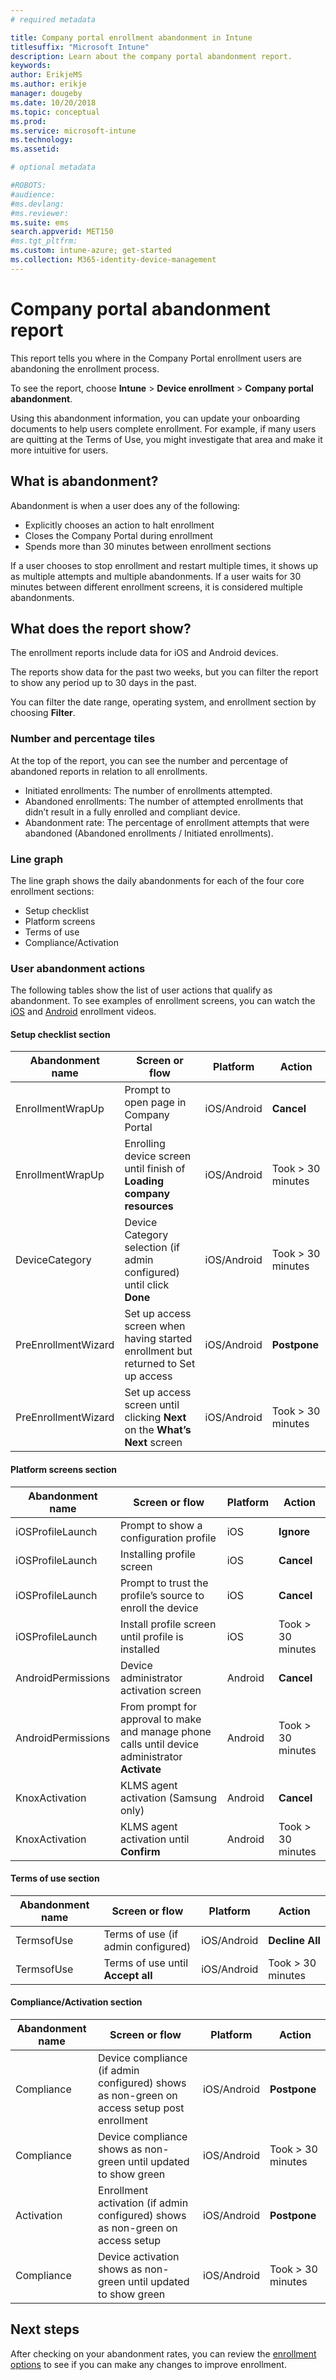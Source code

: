```yaml
---
# required metadata

title: Company portal enrollment abandonment in Intune
titlesuffix: "Microsoft Intune"
description: Learn about the company portal abandonment report.
keywords:
author: ErikjeMS
ms.author: erikje
manager: dougeby
ms.date: 10/20/2018
ms.topic: conceptual
ms.prod:
ms.service: microsoft-intune
ms.technology:
ms.assetid: 

# optional metadata

#ROBOTS:
#audience:
#ms.devlang:
#ms.reviewer:
ms.suite: ems
search.appverid: MET150
#ms.tgt_pltfrm:
ms.custom: intune-azure; get-started
ms.collection: M365-identity-device-management
---
```


# Company portal abandonment report

This report tells you where in the Company Portal enrollment users are abandoning the enrollment process.

To see the report, choose **Intune** > **Device enrollment** > **Company portal abandonment**.

Using this abandonment information, you can update your onboarding documents to help users complete enrollment. For example, if many users are quitting at the Terms of Use, you might investigate that area and make it more intuitive for users.

## What is abandonment?

Abandonment is when a user does any of the following:

-	Explicitly chooses an action to halt enrollment
-	Closes the Company Portal during enrollment
-	Spends more than 30 minutes between enrollment sections

If a user chooses to stop enrollment and restart multiple times, it shows up as multiple attempts and multiple abandonments. If a user waits for 30 minutes between different enrollment screens, it is considered multiple abandonments.

## What does the report show?

The enrollment reports include data for iOS and Android devices.

The reports show data for the past two weeks, but you can filter the report to show any period up to 30 days in the past.

You can filter the date range, operating system, and enrollment section by choosing **Filter**.

### Number and percentage tiles

At the top of the report, you can see the number and percentage of abandoned reports in relation to all enrollments.

-	Initiated enrollments: The number of enrollments attempted.
-	Abandoned enrollments: The number of attempted enrollments that didn’t result in a fully enrolled and compliant device.
-	Abandonment rate: The percentage of enrollment attempts that were abandoned (Abandoned enrollments / Initiated enrollments).

### Line graph

The line graph shows the daily abandonments for each of the four core enrollment sections:

-	Setup checklist
-	Platform screens
-	Terms of use
-	Compliance/Activation

### User abandonment actions

The following tables show the list of user actions that qualify as abandonment. To see examples of enrollment screens, you can watch the [iOS](https://channel9.msdn.com/Series/IntuneEnrollment/iOS-Enrollment) and [Android](https://channel9.msdn.com/Series/IntuneEnrollment/Android-Enrollment) enrollment videos. 


#### Setup checklist section

| Abandonment name | Screen or flow | Platform | Action |
| ---- |---- |---- |---- |
| EnrollmentWrapUp | Prompt to open page in Company Portal | iOS/Android | **Cancel** |
| EnrollmentWrapUp | Enrolling device screen until finish of **Loading company resources** | iOS/Android | Took > 30 minutes |
| DeviceCategory | Device Category selection (if admin configured) until click **Done** | iOS/Android | Took > 30 minutes |
| PreEnrollmentWizard | Set up access screen when having started enrollment but returned to Set up access | iOS/Android| **Postpone** |
| PreEnrollmentWizard | Set up access screen until clicking **Next** on the **What’s Next** screen | iOS/Android | Took > 30 minutes |

#### Platform screens section

| Abandonment name | Screen or flow | Platform | Action |
| ---- |---- |---- |---- |
| iOSProfileLaunch | Prompt to show a configuration profile | iOS | **Ignore** |
| iOSProfileLaunch | Installing profile screen | iOS | **Cancel** |
| iOSProfileLaunch | Prompt to trust the profile’s source to enroll the device | iOS | **Cancel** |
| iOSProfileLaunch | Install profile screen until profile is installed | iOS | Took > 30 minutes |
| AndroidPermissions | Device administrator activation screen | Android | **Cancel** |
| AndroidPermissions | From prompt for approval to make and manage phone calls until device administrator **Activate** | Android | Took > 30 minutes |
| KnoxActivation | KLMS agent activation (Samsung only) | Android| **Cancel** |
| KnoxActivation | KLMS agent activation until **Confirm** | Android | Took > 30 minutes|

#### Terms of use section

| Abandonment name | Screen or flow | Platform | Action |
| ---- |---- |---- |---- |
| TermsofUse | Terms of use (if admin configured) | iOS/Android | **Decline All** |
| TermsofUse | Terms of use until **Accept all** | iOS/Android | Took > 30 minutes |

#### Compliance/Activation section

| Abandonment name | Screen or flow | Platform | Action |
| ---- |---- |---- |---- |
| Compliance | Device compliance (if admin configured) shows as non-green on access setup post enrollment| iOS/Android | **Postpone** |
| Compliance | Device compliance shows as non-green until updated to show green | iOS/Android | Took > 30 minutes |
| Activation | Enrollment activation  (if admin configured) shows as non-green on access setup | iOS/Android | **Postpone** |
| Compliance | Device activation shows as non-green until updated to show green | iOS/Android | Took > 30 minutes |

## Next steps

After checking on your abandonment rates, you can review the [enrollment options](enrollment-options.md) to see if you can make any changes to improve enrollment.
